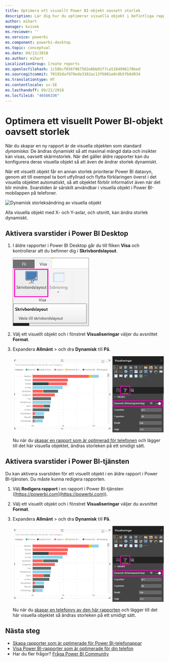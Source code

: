 ```yaml
---
title: Optimera ett visuellt Power BI-objekt oavsett storlek
description: Lär dig hur du optimerar visuella objekt i befintliga rapporter i Power BI Desktop och Power BI-tjänsten för Power BI-mobilapparna.
author: mihart
manager: kvivek
ms.reviewer: ''
ms.service: powerbi
ms.component: powerbi-desktop
ms.topic: conceptual
ms.date: 04/13/2018
ms.author: mihart
LocalizationGroup: Create reports
ms.openlocfilehash: 1c50bcf656f967502e8bb01f7ca5184996170bed
ms.sourcegitcommit: 70192daf070ede3382ac13f6001e0c8b5fb8d934
ms.translationtype: HT
ms.contentlocale: sv-SE
ms.lasthandoff: 09/22/2018
ms.locfileid: "46566336"
---
```

# <a name="optimize-a-power-bi-visual-for-any-size"></a>Optimera ett visuellt Power BI-objekt oavsett storlek
När du skapar en ny rapport är de visuella objekten som standard *dynamiska*: De ändras dynamiskt så att maximal mängd data och insikter kan visas, oavsett skärmstorlek. När det gäller äldre rapporter kan du konfigurera deras visuella objekt så att även de ändrar storlek dynamiskt.

När ett visuellt objekt får en annan storlek prioriterar Power BI datavyn, genom att till exempel ta bort utfyllnad och flytta förklaringen överst i det visuella objektet automatiskt, så att objektet förblir informativt även när det blir mindre. Svarstiden är särskilt användbar i visuella objekt i Power BI-mobilappen på telefoner.

![Dynamisk storleksändring av visuella objekt](./media/desktop-create-responsive-visuals/power-bi-responsive-visual.gif)

Alla visuella objekt med X- och Y-axlar, och utsnitt, kan ändra storlek dynamiskt.

## <a name="turn-on-responsiveness-in-power-bi-desktop"></a>Aktivera svarstider i Power BI Desktop
1. I äldre rapporter i Power BI Desktop går du till fliken **Visa** och kontrollerar att du befinner dig i **Skrivbordslayout**.
   
    ![Ikonen Skrivbordslayout](./media/desktop-create-responsive-visuals/power-bi-desktop-layout.png)
2. Välj ett visuellt objekt och i fönstret **Visualiseringar** väljer du avsnittet **Format**.
3. Expandera **Allmänt** > och dra **Dynamisk** till **På**.
   
    ![Dynamisk är aktiverat](././media/desktop-create-responsive-visuals/power-bi-turn-responsive-on.png)
   
     Nu när du [skapar en rapport som är optimerad för telefonen](../desktop-create-phone-report.md) och lägger till det här visuella objektet, ändras storleken på ett smidigt sätt.

## <a name="turn-on-responsiveness-in-the-power-bi-service"></a>Aktivera svarstider i Power BI-tjänsten
Du kan aktivera svarstiden för ett visuellt objekt i en äldre rapport i Power BI-tjänsten. Du måste kunna redigera rapporten.

1. Välj **Redigera rapport** i en rapport i Power BI-tjänsten ([https://powerbi.com](https://powerbi.com)).
2. Välj ett visuellt objekt och i fönstret **Visualiseringar** väljer du avsnittet **Format**.
3. Expandera **Allmänt** > och dra **Dynamisk** till **På**.
   
    ![Dynamisk är aktiverat](././media/desktop-create-responsive-visuals/power-bi-turn-responsive-on.png)
   
     Nu när du [skapar en telefonvy av den här rapporten](../desktop-create-phone-report.md) och lägger till det här visuella objektet så ändras storleken på ett smidigt sätt.

## <a name="next-steps"></a>Nästa steg
* [Skapa rapporter som är optimerade för Power BI-telefonappar](../desktop-create-phone-report.md)
* [Visa Power BI-rapporter som är optimerade för din telefon](../consumer/mobile/mobile-apps-view-phone-report.md)
* Har du fler frågor? [Fråga Power BI Community](http://community.powerbi.com/)

